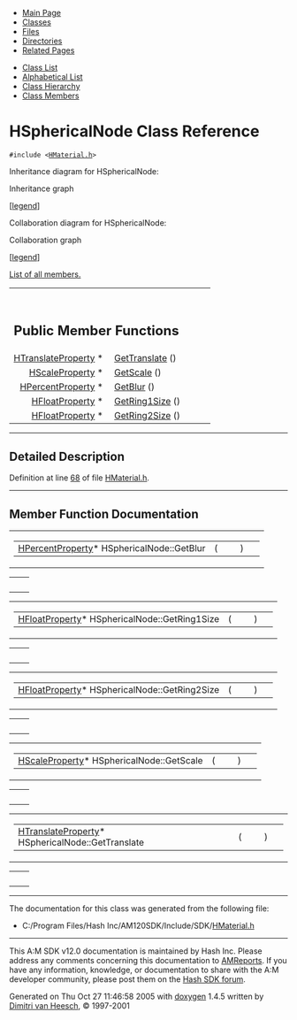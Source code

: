 <div class="tabs">

- [Main Page](index.md)
- <span id="current">[Classes](annotated.md)</span>
- [Files](files.md)
- [Directories](dirs.md)
- [Related Pages](pages.md)

</div>

<div class="tabs">

- [Class List](annotated.md)
- [Alphabetical List](classes.md)
- [Class Hierarchy](hierarchy.md)
- [Class Members](functions.md)

</div>

# HSphericalNode Class Reference

`#include <`<a href="HMaterial_8h-source.md" class="el"><code>HMaterial.h</code></a>`>`

Inheritance diagram for HSphericalNode:

<span class="image placeholder" original-image-src="classHSphericalNode__inherit__graph.gif" original-image-title="" border="0" usemap="#HSphericalNode__inherit__map">Inheritance graph</span>

\[[legend](graph_legend.md)\]

Collaboration diagram for HSphericalNode:

<span class="image placeholder" original-image-src="classHSphericalNode__coll__graph.gif" original-image-title="" border="0" usemap="#HSphericalNode__coll__map">Collaboration graph</span>

\[[legend](graph_legend.md)\]

[List of all members.](classHSphericalNode-members.md)

<table data-border="0" data-cellpadding="0" data-cellspacing="0">
<colgroup>
<col style="width: 50%" />
<col style="width: 50%" />
</colgroup>
<tbody>
<tr>
<td></td>
<td></td>
</tr>
<tr>
<td colspan="2"><br />
&#10;<h2 id="public-member-functions">Public Member Functions</h2></td>
</tr>
<tr>
<td class="memItemLeft" style="text-align: right;" data-nowrap="" data-valign="top"><a href="classHTranslateProperty.md" class="el">HTranslateProperty</a> * </td>
<td class="memItemRight" data-valign="bottom"><a href="classHSphericalNode.md#053d359a78c10643142ac2a24ab13ce4" class="el">GetTranslate</a> ()</td>
</tr>
<tr>
<td class="memItemLeft" style="text-align: right;" data-nowrap="" data-valign="top"><a href="classHScaleProperty.md" class="el">HScaleProperty</a> * </td>
<td class="memItemRight" data-valign="bottom"><a href="classHSphericalNode.md#62627cd2f31ccbc49046e82497981e75" class="el">GetScale</a> ()</td>
</tr>
<tr>
<td class="memItemLeft" style="text-align: right;" data-nowrap="" data-valign="top"><a href="classHPercentProperty.md" class="el">HPercentProperty</a> * </td>
<td class="memItemRight" data-valign="bottom"><a href="classHSphericalNode.md#2a0c15e5819dfe53211585d71b1ff28f" class="el">GetBlur</a> ()</td>
</tr>
<tr>
<td class="memItemLeft" style="text-align: right;" data-nowrap="" data-valign="top"><a href="classHFloatProperty.md" class="el">HFloatProperty</a> * </td>
<td class="memItemRight" data-valign="bottom"><a href="classHSphericalNode.md#a333a8465fcc7432cd5974d6f67a6fa5" class="el">GetRing1Size</a> ()</td>
</tr>
<tr>
<td class="memItemLeft" style="text-align: right;" data-nowrap="" data-valign="top"><a href="classHFloatProperty.md" class="el">HFloatProperty</a> * </td>
<td class="memItemRight" data-valign="bottom"><a href="classHSphericalNode.md#9afde3a7754284236d08b38be8bba661" class="el">GetRing2Size</a> ()</td>
</tr>
</tbody>
</table>

------------------------------------------------------------------------

<span id="_details"></span>

## Detailed Description

Definition at line <a href="HMaterial_8h-source.md#l00068" class="el">68</a> of file <a href="HMaterial_8h-source.md" class="el">HMaterial.h</a>.

------------------------------------------------------------------------

## Member Function Documentation

<span id="2a0c15e5819dfe53211585d71b1ff28f" class="anchor"></span>

<table class="mdTable" data-cellpadding="2" data-cellspacing="0">
<colgroup>
<col style="width: 100%" />
</colgroup>
<tbody>
<tr>
<td class="mdRow"><table data-cellpadding="0" data-cellspacing="0" data-border="0">
<tbody>
<tr>
<td class="md" data-nowrap="" data-valign="top"><a href="classHPercentProperty.md" class="el">HPercentProperty</a>* HSphericalNode::GetBlur</td>
<td class="md" data-valign="top">( </td>
<td class="mdname1" data-valign="top" data-nowrap=""></td>
<td class="md" data-valign="top"> ) </td>
<td class="md" data-nowrap=""></td>
</tr>
</tbody>
</table></td>
</tr>
</tbody>
</table>

|     |     |
|-----|-----|
|     |     |

<span id="a333a8465fcc7432cd5974d6f67a6fa5" class="anchor"></span>

<table class="mdTable" data-cellpadding="2" data-cellspacing="0">
<colgroup>
<col style="width: 100%" />
</colgroup>
<tbody>
<tr>
<td class="mdRow"><table data-cellpadding="0" data-cellspacing="0" data-border="0">
<tbody>
<tr>
<td class="md" data-nowrap="" data-valign="top"><a href="classHFloatProperty.md" class="el">HFloatProperty</a>* HSphericalNode::GetRing1Size</td>
<td class="md" data-valign="top">( </td>
<td class="mdname1" data-valign="top" data-nowrap=""></td>
<td class="md" data-valign="top"> ) </td>
<td class="md" data-nowrap=""></td>
</tr>
</tbody>
</table></td>
</tr>
</tbody>
</table>

|     |     |
|-----|-----|
|     |     |

<span id="9afde3a7754284236d08b38be8bba661" class="anchor"></span>

<table class="mdTable" data-cellpadding="2" data-cellspacing="0">
<colgroup>
<col style="width: 100%" />
</colgroup>
<tbody>
<tr>
<td class="mdRow"><table data-cellpadding="0" data-cellspacing="0" data-border="0">
<tbody>
<tr>
<td class="md" data-nowrap="" data-valign="top"><a href="classHFloatProperty.md" class="el">HFloatProperty</a>* HSphericalNode::GetRing2Size</td>
<td class="md" data-valign="top">( </td>
<td class="mdname1" data-valign="top" data-nowrap=""></td>
<td class="md" data-valign="top"> ) </td>
<td class="md" data-nowrap=""></td>
</tr>
</tbody>
</table></td>
</tr>
</tbody>
</table>

|     |     |
|-----|-----|
|     |     |

<span id="62627cd2f31ccbc49046e82497981e75" class="anchor"></span>

<table class="mdTable" data-cellpadding="2" data-cellspacing="0">
<colgroup>
<col style="width: 100%" />
</colgroup>
<tbody>
<tr>
<td class="mdRow"><table data-cellpadding="0" data-cellspacing="0" data-border="0">
<tbody>
<tr>
<td class="md" data-nowrap="" data-valign="top"><a href="classHScaleProperty.md" class="el">HScaleProperty</a>* HSphericalNode::GetScale</td>
<td class="md" data-valign="top">( </td>
<td class="mdname1" data-valign="top" data-nowrap=""></td>
<td class="md" data-valign="top"> ) </td>
<td class="md" data-nowrap=""></td>
</tr>
</tbody>
</table></td>
</tr>
</tbody>
</table>

|     |     |
|-----|-----|
|     |     |

<span id="053d359a78c10643142ac2a24ab13ce4" class="anchor"></span>

<table class="mdTable" data-cellpadding="2" data-cellspacing="0">
<colgroup>
<col style="width: 100%" />
</colgroup>
<tbody>
<tr>
<td class="mdRow"><table data-cellpadding="0" data-cellspacing="0" data-border="0">
<tbody>
<tr>
<td class="md" data-nowrap="" data-valign="top"><a href="classHTranslateProperty.md" class="el">HTranslateProperty</a>* HSphericalNode::GetTranslate</td>
<td class="md" data-valign="top">( </td>
<td class="mdname1" data-valign="top" data-nowrap=""></td>
<td class="md" data-valign="top"> ) </td>
<td class="md" data-nowrap=""></td>
</tr>
</tbody>
</table></td>
</tr>
</tbody>
</table>

|     |     |
|-----|-----|
|     |     |

------------------------------------------------------------------------

The documentation for this class was generated from the following file:

- C:/Program Files/Hash Inc/AM120SDK/Include/SDK/<a href="HMaterial_8h-source.md" class="el">HMaterial.h</a>

------------------------------------------------------------------------

<span class="small">This A:M SDK v12.0 documentation is maintained by Hash Inc. Please address any comments concerning this documentation to [AMReports](http://www.hash.com/reports). If you have any information, knowledge, or documentation to share with the A:M developer community, please post them on the [Hash SDK forum](http://www.hash.com/forums/index.php?showforum=11).</span>

Generated on Thu Oct 27 11:46:58 2005 with [<span class="image placeholder" original-image-src="doxygen.png" original-image-title="" height="45" width="100" align="middle" border="0">doxygen</span>](http://www.doxygen.org/index.html) 1.4.5 written by [Dimitri van Heesch](mailto:dimitri@stack.nl), © 1997-2001
